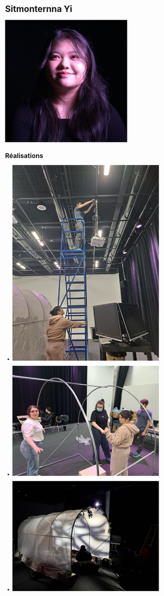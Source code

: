 # Sitmonternna Yi

 ![Membre_w](https://github.com/tprangers/internature/blob/main/10_equipe/yi_sitmonternna/sit_ver_mauve.jpg)

 ## Réalisations

 <!-- Une image par semaine de la réalisation dont tu es le plus fier avec une légende -->

* ![S1 - Développement du concept](https://github.com/tprangers/internature/blob/main/10_equipe/yi_sitmonternna/Installation_projo_sit.jfif)

* ![S1 - Installation de la serre](https://github.com/tprangers/internature/blob/main/10_equipe/yi_sitmonternna/inst_serre.jfif)

* ![S2 - Mapping sur la toile](https://github.com/tprangers/internature/blob/main/10_equipe/yi_sitmonternna/map_sol.jfif)




